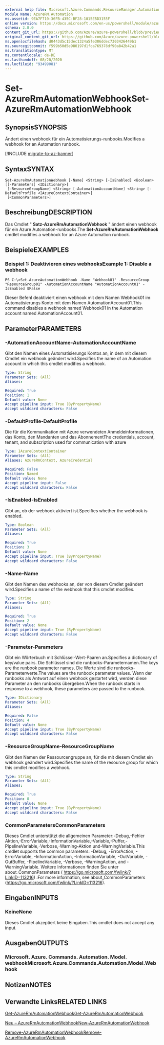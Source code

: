 ```yaml
---
external help file: Microsoft.Azure.Commands.ResourceManager.Automation.dll-Help.xml
Module Name: AzureRM.Automation
ms.assetid: 9EA7F710-36FB-435C-BF28-1015E5D3155F
online version: https://docs.microsoft.com/en-us/powershell/module/azurerm.automation/set-azurermautomationwebhook
schema: 2.0.0
content_git_url: https://github.com/Azure/azure-powershell/blob/preview/src/ResourceManager/Automation/Commands.Automation/help/Set-AzureRMAutomationWebhook.md
original_content_git_url: https://github.com/Azure/azure-powershell/blob/preview/src/ResourceManager/Automation/Commands.Automation/help/Set-AzureRMAutomationWebhook.md
ms.openlocfilehash: d0443d5c15dec1324a5fe306ddec7303426449b1
ms.sourcegitcommit: f599b50d5e980197d1fca769378df90a842b42a1
ms.translationtype: MT
ms.contentlocale: de-DE
ms.lasthandoff: 08/20/2020
ms.locfileid: "93499081"
---
```

# <span data-ttu-id="b2fa4-101">Set-AzureRmAutomationWebhook</span><span class="sxs-lookup"><span data-stu-id="b2fa4-101">Set-AzureRmAutomationWebhook</span></span>

## <span data-ttu-id="b2fa4-102">Synopsis</span><span class="sxs-lookup"><span data-stu-id="b2fa4-102">SYNOPSIS</span></span>
<span data-ttu-id="b2fa4-103">Ändert einen webhook für ein Automatisierungs-runbooks.</span><span class="sxs-lookup"><span data-stu-id="b2fa4-103">Modifies a webhook for an Automation runbook.</span></span>

[!INCLUDE [migrate-to-az-banner](../../includes/migrate-to-az-banner.md)]

## <span data-ttu-id="b2fa4-104">Syntax</span><span class="sxs-lookup"><span data-stu-id="b2fa4-104">SYNTAX</span></span>

```
Set-AzureRmAutomationWebhook [-Name] <String> [-IsEnabled] <Boolean> [[-Parameters] <IDictionary>]
 [-ResourceGroupName] <String> [-AutomationAccountName] <String> [-DefaultProfile <IAzureContextContainer>]
 [<CommonParameters>]
```

## <span data-ttu-id="b2fa4-105">Beschreibung</span><span class="sxs-lookup"><span data-stu-id="b2fa4-105">DESCRIPTION</span></span>
<span data-ttu-id="b2fa4-106">Das Cmdlet " **Satz-AzureRmAutomationWebhook** " ändert einen webhook für ein Azure Automation-runbooks.</span><span class="sxs-lookup"><span data-stu-id="b2fa4-106">The **Set-AzureRmAutomationWebhook** cmdlet modifies a webhook for an Azure Automation runbook.</span></span>

## <span data-ttu-id="b2fa4-107">Beispiele</span><span class="sxs-lookup"><span data-stu-id="b2fa4-107">EXAMPLES</span></span>

### <span data-ttu-id="b2fa4-108">Beispiel 1: Deaktivieren eines webhooks</span><span class="sxs-lookup"><span data-stu-id="b2fa4-108">Example 1: Disable a webhook</span></span>
```
PS C:\>Set-AzureAutomationWebhook -Name "Webhook01" -ResourceGroup "ResourceGroup01" -AutomationAccountName "AutomationAccount01" -IsEnabled $False
```

<span data-ttu-id="b2fa4-109">Dieser Befehl deaktiviert einen webhook mit dem Namen Webhook01 im Automatisierungs Konto mit dem Namen AutomationAccount01.</span><span class="sxs-lookup"><span data-stu-id="b2fa4-109">This command disables a webhook named Webhook01 in the Automation account named AutomationAccount01.</span></span>

## <span data-ttu-id="b2fa4-110">Parameter</span><span class="sxs-lookup"><span data-stu-id="b2fa4-110">PARAMETERS</span></span>

### <span data-ttu-id="b2fa4-111">-AutomationAccountName</span><span class="sxs-lookup"><span data-stu-id="b2fa4-111">-AutomationAccountName</span></span>
<span data-ttu-id="b2fa4-112">Gibt den Namen eines Automatisierungs Kontos an, in dem mit diesem Cmdlet ein webhook geändert wird.</span><span class="sxs-lookup"><span data-stu-id="b2fa4-112">Specifies the name of an Automation account in which this cmdlet modifies a webhook.</span></span>

```yaml
Type: String
Parameter Sets: (All)
Aliases: 

Required: True
Position: 1
Default value: None
Accept pipeline input: True (ByPropertyName)
Accept wildcard characters: False
```

### <span data-ttu-id="b2fa4-113">-DefaultProfile</span><span class="sxs-lookup"><span data-stu-id="b2fa4-113">-DefaultProfile</span></span>
<span data-ttu-id="b2fa4-114">Die für die Kommunikation mit Azure verwendeten Anmeldeinformationen, das Konto, den Mandanten und das Abonnement</span><span class="sxs-lookup"><span data-stu-id="b2fa4-114">The credentials, account, tenant, and subscription used for communication with azure</span></span>

```yaml
Type: IAzureContextContainer
Parameter Sets: (All)
Aliases: AzureRmContext, AzureCredential

Required: False
Position: Named
Default value: None
Accept pipeline input: False
Accept wildcard characters: False
```

### <span data-ttu-id="b2fa4-115">-IsEnabled</span><span class="sxs-lookup"><span data-stu-id="b2fa4-115">-IsEnabled</span></span>
<span data-ttu-id="b2fa4-116">Gibt an, ob der webhook aktiviert ist.</span><span class="sxs-lookup"><span data-stu-id="b2fa4-116">Specifies whether the webhook is enabled.</span></span>

```yaml
Type: Boolean
Parameter Sets: (All)
Aliases: 

Required: True
Position: 3
Default value: None
Accept pipeline input: True (ByPropertyName)
Accept wildcard characters: False
```

### <span data-ttu-id="b2fa4-117">-Name</span><span class="sxs-lookup"><span data-stu-id="b2fa4-117">-Name</span></span>
<span data-ttu-id="b2fa4-118">Gibt den Namen des webhooks an, der von diesem Cmdlet geändert wird.</span><span class="sxs-lookup"><span data-stu-id="b2fa4-118">Specifies a name of the webhook that this cmdlet modifies.</span></span>

```yaml
Type: String
Parameter Sets: (All)
Aliases: 

Required: True
Position: 2
Default value: None
Accept pipeline input: True (ByPropertyName)
Accept wildcard characters: False
```

### <span data-ttu-id="b2fa4-119">-Parameter</span><span class="sxs-lookup"><span data-stu-id="b2fa4-119">-Parameters</span></span>
<span data-ttu-id="b2fa4-120">Gibt ein Wörterbuch mit Schlüssel-Wert-Paaren an.</span><span class="sxs-lookup"><span data-stu-id="b2fa4-120">Specifies a dictionary of key/value pairs.</span></span>
<span data-ttu-id="b2fa4-121">Die Schlüssel sind die runbooks-Parameternamen.</span><span class="sxs-lookup"><span data-stu-id="b2fa4-121">The keys are the runbook parameter names.</span></span>
<span data-ttu-id="b2fa4-122">Die Werte sind die runbooks-Parameterwerte.</span><span class="sxs-lookup"><span data-stu-id="b2fa4-122">The values are the runbook parameter values.</span></span>
<span data-ttu-id="b2fa4-123">Wenn der runbooks als Antwort auf einen webhook gestartet wird, werden diese Parameter an den runbooks übergeben.</span><span class="sxs-lookup"><span data-stu-id="b2fa4-123">When the runbook starts in response to a webhook, these parameters are passed to the runbook.</span></span>

```yaml
Type: IDictionary
Parameter Sets: (All)
Aliases: 

Required: False
Position: 4
Default value: None
Accept pipeline input: True (ByPropertyName)
Accept wildcard characters: False
```

### <span data-ttu-id="b2fa4-124">-ResourceGroupName</span><span class="sxs-lookup"><span data-stu-id="b2fa4-124">-ResourceGroupName</span></span>
<span data-ttu-id="b2fa4-125">Gibt den Namen der Ressourcengruppe an, für die mit diesem Cmdlet ein webhook geändert wird.</span><span class="sxs-lookup"><span data-stu-id="b2fa4-125">Specifies the name of the resource group for which this cmdlet modifies a webhook.</span></span>

```yaml
Type: String
Parameter Sets: (All)
Aliases: 

Required: True
Position: 0
Default value: None
Accept pipeline input: True (ByPropertyName)
Accept wildcard characters: False
```

### <span data-ttu-id="b2fa4-126">CommonParameters</span><span class="sxs-lookup"><span data-stu-id="b2fa4-126">CommonParameters</span></span>
<span data-ttu-id="b2fa4-127">Dieses Cmdlet unterstützt die allgemeinen Parameter:-Debug,-Fehler Aktion,-ErrorVariable,-InformationVariable,-Variable,-Puffer,-PipelineVariable,-Verbose,-Warning-Aktion und-WarningVariable.</span><span class="sxs-lookup"><span data-stu-id="b2fa4-127">This cmdlet supports the common parameters: -Debug, -ErrorAction, -ErrorVariable, -InformationAction, -InformationVariable, -OutVariable, -OutBuffer, -PipelineVariable, -Verbose, -WarningAction, and -WarningVariable.</span></span> <span data-ttu-id="b2fa4-128">Weitere Informationen finden Sie unter about_CommonParameters ( https://go.microsoft.com/fwlink/?LinkID=113216) .</span><span class="sxs-lookup"><span data-stu-id="b2fa4-128">For more information, see about_CommonParameters (https://go.microsoft.com/fwlink/?LinkID=113216).</span></span>

## <span data-ttu-id="b2fa4-129">Eingaben</span><span class="sxs-lookup"><span data-stu-id="b2fa4-129">INPUTS</span></span>

### <span data-ttu-id="b2fa4-130">Keine</span><span class="sxs-lookup"><span data-stu-id="b2fa4-130">None</span></span>
<span data-ttu-id="b2fa4-131">Dieses Cmdlet akzeptiert keine Eingaben.</span><span class="sxs-lookup"><span data-stu-id="b2fa4-131">This cmdlet does not accept any input.</span></span>

## <span data-ttu-id="b2fa4-132">Ausgaben</span><span class="sxs-lookup"><span data-stu-id="b2fa4-132">OUTPUTS</span></span>

### <span data-ttu-id="b2fa4-133">Microsoft. Azure. Commands. Automation. Model. webhook</span><span class="sxs-lookup"><span data-stu-id="b2fa4-133">Microsoft.Azure.Commands.Automation.Model.Webhook</span></span>

## <span data-ttu-id="b2fa4-134">Notizen</span><span class="sxs-lookup"><span data-stu-id="b2fa4-134">NOTES</span></span>

## <span data-ttu-id="b2fa4-135">Verwandte Links</span><span class="sxs-lookup"><span data-stu-id="b2fa4-135">RELATED LINKS</span></span>

[<span data-ttu-id="b2fa4-136">Get-AzureRmAutomationWebhook</span><span class="sxs-lookup"><span data-stu-id="b2fa4-136">Get-AzureRmAutomationWebhook</span></span>](./Get-AzureRMAutomationWebhook.md)

[<span data-ttu-id="b2fa4-137">Neu – AzureRmAutomationWebhook</span><span class="sxs-lookup"><span data-stu-id="b2fa4-137">New-AzureRmAutomationWebhook</span></span>](./New-AzureRMAutomationWebhook.md)

[<span data-ttu-id="b2fa4-138">Remove-AzureRmAutomationWebhook</span><span class="sxs-lookup"><span data-stu-id="b2fa4-138">Remove-AzureRmAutomationWebhook</span></span>](./Remove-AzureRMAutomationWebhook.md)



